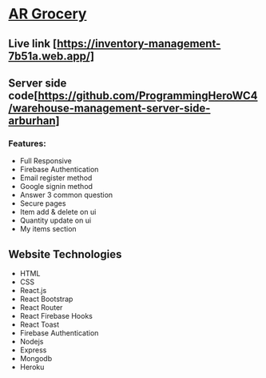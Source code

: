 # [AR Grocery](https://inventory-management-7b51a.web.app/)

## Live link [https://inventory-management-7b51a.web.app/]
## Server side code[https://github.com/ProgrammingHeroWC4/warehouse-management-server-side-arburhan]

### Features:
- Full Responsive
- Firebase Authentication 
- Email register method
- Google signin method
- Answer 3 common question 
- Secure pages
- Item add & delete on ui
- Quantity update on ui
- My items section

## Website Technologies
- HTML
- CSS
- React.js
- React Bootstrap
- React Router
- React Firebase Hooks
- React Toast
- Firebase Authentication
- Nodejs
- Express
- Mongodb
- Heroku
